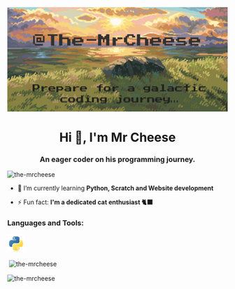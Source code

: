 <img src="./Readme.jpeg">

<h1 align="center">Hi 👋, I'm Mr Cheese</h1>
<h3 align="center">An eager coder on his programming journey.</h3>

<p align="left"> <img src="https://komarev.com/ghpvc/?username=the-mrcheese&label=Profile%20views&color=0e75b6&style=flat" alt="the-mrcheese" /> </p>

- 🌱 I’m currently learning **Python, Scratch and Website development**

- ⚡ Fun fact: **I'm a dedicated cat enthusiast 🐈‍⬛**


</p>

<h3 align="left">Languages and Tools:</h3>
<p align="left"> <a href="https://www.python.org" target="_blank" rel="noreferrer"> <img src="https://raw.githubusercontent.com/devicons/devicon/master/icons/python/python-original.svg" alt="python" width="40" height="40"/> </a> </p>

<p>&nbsp;<img align="center" src="https://github-readme-stats.vercel.app/api?username=the-mrcheese&show_icons=true&locale=en" alt="the-mrcheese" /></p>

<p><img align="center" src="https://github-readme-streak-stats.herokuapp.com/?user=the-mrcheese&" alt="the-mrcheese" /></p>


<!--
**The-MrCheese/The-MrCheese** is a ✨ _special_ ✨ repository because its `README.md` (this file) appears on your GitHub profile.

Here are some ideas to get you started:

- 🔭 I’m currently working on ...
- 🌱 I’m currently learning ...
- 👯 I’m looking to collaborate on ...
- 🤔 I’m looking for help with ...
- 💬 Ask me about ...
- 📫 How to reach me: ...
- 😄 Pronouns: ...
- ⚡ Fun fact: ...
-->
